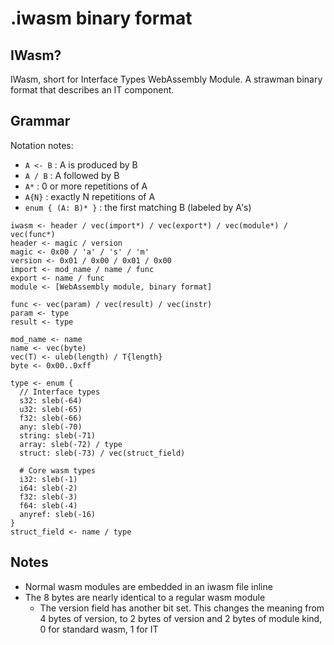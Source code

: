 # .iwasm binary format

## IWasm?

IWasm, short for Interface Types WebAssembly Module. A strawman binary format
that describes an IT component.

## Grammar

Notation notes:

* `A <- B` : A is produced by B
* `A / B` : A followed by B
* `A*` : 0 or more repetitions of A
* `A{N}` : exactly N repetitions of A
* `enum { (A: B)* }` : the first matching B (labeled by A's)

```
iwasm <- header / vec(import*) / vec(export*) / vec(module*) / vec(func*)
header <- magic / version
magic <- 0x00 / 'a' / 's' / 'm'
version <- 0x01 / 0x00 / 0x01 / 0x00
import <- mod_name / name / func
export <- name / func
module <- [WebAssembly module, binary format]

func <- vec(param) / vec(result) / vec(instr)
param <- type
result <- type

mod_name <- name
name <- vec(byte)
vec(T) <- uleb(length) / T{length}
byte <- 0x00..0xff

type <- enum {
  // Interface types
  s32: sleb(-64)
  u32: sleb(-65)
  f32: sleb(-66)
  any: sleb(-70)
  string: sleb(-71)
  array: sleb(-72) / type
  struct: sleb(-73) / vec(struct_field)

  # Core wasm types
  i32: sleb(-1)
  i64: sleb(-2)
  f32: sleb(-3)
  f64: sleb(-4)
  anyref: sleb(-16)
}
struct_field <- name / type
```

## Notes

* Normal wasm modules are embedded in an iwasm file inline
* The 8 bytes are nearly identical to a regular wasm module
    * The version field has another bit set. This changes the meaning from 4
      bytes of version, to 2 bytes of version and 2 bytes of module kind, 0 for
      standard wasm, 1 for IT
